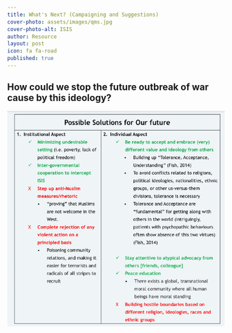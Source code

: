 ```yaml
---
title: What's Next? (Campaigning and Suggestions)
cover-photo: assets/images/qms.jpg
cover-photo-alt: ISIS
author: Resource
layout: post
icon: fa fa-road
published: true
---
```

## How could we stop the future outbreak of war cause by this ideology?

![dt3.png](/assets/images/solutions.png)


 <!-- <div class="table-wrapper">
		<table>
			<thead>
				<tr>
					<th>Institutional Aspect</th>
					<th>Individual Aspect</th>
				</tr>
			</thead>
			<tbody>
				<tr>
					<td>1. Minimizing undesirable setting (i.e. poverty, lack of political freedom)</td>
					<td>Ante turpis integer aliquet porttitor.</td>
				</tr>
				<tr>
					<td>Preventing Step up anti-Muslim measures/rhetoric </td>
					<td>Vis ac commodo adipiscing arcu aliquet.</td>
				</tr>
				<tr>
					<td>Item 3</td>
					<td> Morbi faucibus arcu accumsan lorem.</td>
				</tr>
				<tr>
					<td>Item 4</td>
					<td>Vitae integer tempus condimentum.</td>
				</tr>
				<tr>
					<td>Item 5</td>
					<td>Ante turpis integer aliquet porttitor.</td>
				</tr>
			</tbody>
			<tfoot>
				<tr>
					<td colspan="2"></td>
				</tr>
			</tfoot>
		</table>
</div>
-->
